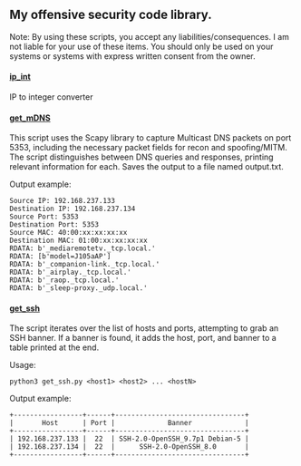 ## My offensive security code library.  
Note: By using these scripts, you accept any liabilities/consequences. I am not liable for your use of these items. You should only be used on your systems or systems with express written consent from the owner. 


#### [ip_int](https://github.com/josh-morin/Offensive/blob/main/ip_int.py)
IP to integer converter


#### [get_mDNS](https://github.com/josh-morin/Offensive/blob/main/get_mDNS.py)
This script uses the Scapy library to capture Multicast DNS packets on port 5353, including the necessary packet fields for recon and spoofing/MITM. The script distinguishes between DNS queries and responses, printing relevant information for each. Saves the output to a file named output.txt.

Output example:
```
Source IP: 192.168.237.133
Destination IP: 192.168.237.134
Source Port: 5353
Destination Port: 5353
Source MAC: 40:00:xx:xx:xx:xx
Destination MAC: 01:00:xx:xx:xx:xx
RDATA: b'_mediaremotetv._tcp.local.'
RDATA: [b'model=J105aAP']
RDATA: b'_companion-link._tcp.local.'
RDATA: b'_airplay._tcp.local.'
RDATA: b'_raop._tcp.local.'
RDATA: b'_sleep-proxy._udp.local.'
```

#### [get_ssh](https://github.com/josh-morin/Offensive/blob/main/get_ssh.py)
The script iterates over the list of hosts and ports, attempting to grab an SSH banner. If a banner is found, it adds the host, port, and banner to a table printed at the end.


Usage:
```
python3 get_ssh.py <host1> <host2> ... <hostN>
```

Output example:
```
+-----------------+------+--------------------------------+
|       Host      | Port |             Banner             |
+-----------------+------+--------------------------------+
| 192.168.237.133 |  22  | SSH-2.0-OpenSSH_9.7p1 Debian-5 |
| 192.168.237.134 |  22  |      SSH-2.0-OpenSSH_8.0       |
+-----------------+------+--------------------------------+
```







